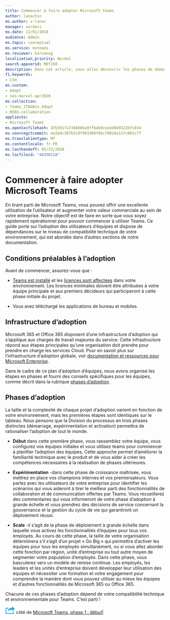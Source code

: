 ```yaml
---
title: Commencer à faire adopter Microsoft Teams
author: lanachin
ms.author: v-lanac
manager: serdars
ms.date: 11/01/2018
audience: Admin
ms.topic: conceptual
ms.service: msteams
ms.reviewer: karuanag
localization_priority: Normal
search.appverid: MET150
description: Dans cet article, vous allez découvrir les phases de démarrage, d’expérimentation et d’activation de Microsoft Teams.
f1.keywords:
- CSH
ms.custom:
- Adopt
- seo-marvel-apr2020
ms.collection:
- Teams_ITAdmin_Adopt
- M365-collaboration
appliesto:
- Microsoft Teams
ms.openlocfilehash: 47b391fa734b06ba9ffbab9cea3d049322bfc034
ms.sourcegitcommit: ee2b4c207b3c9f993309f66cf8016e137c001c7f
ms.translationtype: MT
ms.contentlocale: fr-FR
ms.lasthandoff: 05/23/2020
ms.locfileid: "44350118"
---
```

# <a name="get-started-driving-adoption-of-microsoft-teams"></a>Commencer à faire adopter Microsoft Teams

En tirant parti de Microsoft Teams, vous pouvez offrir une excellente utilisation de l’utilisateur et augmenter votre valeur commerciale au sein de votre entreprise. Notre objectif est de faire en sorte que vous soyez rapidement opérationnel pour pouvoir commencer à utiliser Teams. Ce guide porte sur l’adoption des utilisateurs d’équipes et dispose de dépendances sur le niveau de compatibilité technique de votre environnement, qui est abordée dans d’autres sections de notre documentation.

## <a name="adoption-prerequisites"></a>Conditions préalables à l’adoption

Avant de commencer, assurez-vous que :

- [Teams est installé](get-clients.md) et les [licences sont affectées](https://docs.microsoft.com/office365/servicedescriptions/teams-service-description) dans votre environnement. Les licences minimales doivent être attribuées à votre équipe principale et aux premiers décideurs qui participeront à cette phase initiale du projet.

- Vous avez téléchargé les applications de bureau et mobiles. 

## <a name="adoption-framework"></a>Infrastructure d’adoption

Microsoft 365 et Office 365 disposent d’une infrastructure d’adoption qui s’applique aux charges de travail majeures du service. Cette infrastructure répond aux étapes principales qu’une organisation doit prendre pour prendre en charge les services Cloud. Pour en savoir plus sur l’infrastructure d’adoption globale, voir [documentation et ressources pour Microsoft Enterprise](https://aka.ms/O365AdoptionHub). 

Dans le cadre de ce plan d’adoption d’équipes, nous avons organisé les étapes en phases et fourni des conseils spécifiques pour les équipes, comme décrit dans la rubrique [phases d’adoption](#adoption-phases).

## <a name="adoption-phases"></a>Phases d’adoption 

La taille et la complexité de chaque projet d’adoption varient en fonction de votre environnement, mais les premières étapes sont identiques sur le tableau. Nous pensons que la Division du processus en trois phases distinctes (démarrage, expérimentation et activation) permettra de rationaliser l’adoption de tout le monde.  

- **Début** dans cette première phase, vous rassemblez votre équipe, vous configurez vos équipes initiales et vous utilisez teams pour commencer à planifier l’adoption des équipes. Cette approche permet d’améliorer la familiarité technique avec le produit et de vous aider à créer les compétences nécessaires à la réalisation de phases ultérieures. 

- **Expérimentation** -dans cette phase de croissance maîtrisée, vous mettrez en place vos champions internes et vos premiersateurs. Vous parlez avec les utilisateurs de votre entreprise pour identifier les scénarios qui vous aideront à tirer le meilleur parti des fonctionnalités de collaboration et de communication offertes par Teams. Vous recueillerez des commentaires qui vous informeront de votre phase d’adoption à grande échelle et vous prendrez des décisions de service concernant la gouvernance et la gestion du cycle de vie qui garantiront un déploiement réussi.

- **Scale** -il s’agit de la phase de déploiement à grande échelle dans laquelle vous activez les fonctionnalités d’équipes pour tous vos employés. Au cours de cette phase, la taille de votre organisation déterminera s’il s’agit d’un projet « Go Big » qui permettra d’activer les équipes pour tous les employés simultanément, ou si vous allez aborder cette fonction par région, unité d’entreprise ou tout autre moyen de segmenter votre population d’employés. Dans cette phase, vous basculerez vers un modèle de remise continue. Les employés, les leaders et les unités d’entreprise doivent développer leur utilisation des équipes et nécessiter une formation et votre engagement pour comprendre la manière dont vous pouvez utiliser au mieux les équipes et d’autres fonctionnalités de Microsoft 365 ou Office 365.

Chacune de ces phases d’adoption dépend de votre compatibilité technique et environnementale pour Teams. C’est parti !


![Une icône représentant l’étape suivante, à ](media/teams-adoption-next-icon.png) côté de [Microsoft Teams, phase 1 : début](teams-adoption-phase1.md)|
